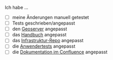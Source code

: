 Ich habe ...

* [ ] meine Änderungen manuell getestet
* [ ] Tests geschrieben/angepasst
* [ ] den [Geoserver](https://gitlab.wps.de/radvis/radvis/-/tree/master/infrastruktur/geoserver) angepasst
* [ ] das [Handbuch](https://gitlab.wps.de/radvis/handbuch) angepasst
* [ ] das [Infrastruktur-Repo](https://gitlab.wps.de/radvis/infrastruktur-bitbw) angepasst
* [ ] die [Anwendertests](https://bis2wps.atlassian.net/wiki/spaces/RAD/pages/800489515/Anwendungstests) angepasst
* [ ] die [Dokumentation im Confluence](https://bis2wps.atlassian.net/wiki/spaces) angepasst
